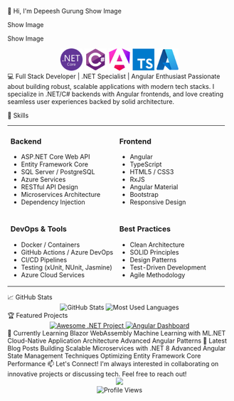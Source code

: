 👋 Hi, I'm Depeesh Gurung
Show Image

Show Image

Show Image

<div align="center"> <img src="https://raw.githubusercontent.com/devicons/devicon/master/icons/dotnetcore/dotnetcore-original.svg" alt=".NET Core" width="50" height="50"/> <img src="https://raw.githubusercontent.com/devicons/devicon/master/icons/csharp/csharp-original.svg" alt="C#" width="50" height="50"/> <img src="https://raw.githubusercontent.com/devicons/devicon/master/icons/angular/angular-original.svg" alt="Angular" width="50" height="50"/> <img src="https://raw.githubusercontent.com/devicons/devicon/master/icons/typescript/typescript-original.svg" alt="TypeScript" width="50" height="50"/> <img src="https://raw.githubusercontent.com/devicons/devicon/master/icons/azure/azure-original.svg" alt="Azure" width="50" height="50"/> </div>
💻 Full Stack Developer | .NET Specialist | Angular Enthusiast
Passionate about building robust, scalable applications with modern tech stacks. I specialize in .NET/C# backends with Angular frontends, and love creating seamless user experiences backed by solid architecture.

🚀 Skills
<table> <tr> <td valign="top" width="50%"> <h3>Backend</h3> <ul> <li>ASP.NET Core Web API</li> <li>Entity Framework Core</li> <li>SQL Server / PostgreSQL</li> <li>Azure Services</li> <li>RESTful API Design</li> <li>Microservices Architecture</li> <li>Dependency Injection</li> </ul> </td> <td valign="top" width="50%"> <h3>Frontend</h3> <ul> <li>Angular</li> <li>TypeScript</li> <li>HTML5 / CSS3</li> <li>RxJS</li> <li>Angular Material</li> <li>Bootstrap</li> <li>Responsive Design</li> </ul> </td> </tr> <tr> <td valign="top" width="50%"> <h3>DevOps & Tools</h3> <ul> <li>Docker / Containers</li> <li>GitHub Actions / Azure DevOps</li> <li>CI/CD Pipelines</li> <li>Testing (xUnit, NUnit, Jasmine)</li> <li>Azure Cloud Services</li> </ul> </td> <td valign="top" width="50%"> <h3>Best Practices</h3> <ul> <li>Clean Architecture</li> <li>SOLID Principles</li> <li>Design Patterns</li> <li>Test-Driven Development</li> <li>Agile Methodology</li> </ul> </td> </tr> </table>
📈 GitHub Stats
<div align="center"> <img src="https://github-readme-stats.vercel.app/api?username=yourusername&show_icons=true&count_private=true&theme=react" alt="GitHub Stats" height="170"/> <img src="https://github-readme-stats.vercel.app/api/top-langs/?username=yourusername&layout=compact&theme=react" alt="Most Used Languages" height="170"/> </div>
🏆 Featured Projects
<div align="center"> <a href="https://github.com/yourusername/awesome-dotnet-project"> <img src="https://github-readme-stats.vercel.app/api/pin/?username=yourusername&repo=awesome-dotnet-project&theme=react" alt="Awesome .NET Project"/> </a> <a href="https://github.com/yourusername/angular-dashboard"> <img src="https://github-readme-stats.vercel.app/api/pin/?username=yourusername&repo=angular-dashboard&theme=react" alt="Angular Dashboard"/> </a> </div>
🌱 Currently Learning
Blazor WebAssembly
Machine Learning with ML.NET
Cloud-Native Application Architecture
Advanced Angular Patterns
📝 Latest Blog Posts
<!-- BLOG-POST-LIST:START -->
Building Scalable Microservices with .NET 8
Advanced Angular State Management Techniques
Optimizing Entity Framework Core Performance
<!-- BLOG-POST-LIST:END -->
📫 Let's Connect!
I'm always interested in collaborating on innovative projects or discussing tech. Feel free to reach out!

<div align="center"> <a href="mailto:your.email@example.com"> <img src="https://img.shields.io/badge/Email-Contact%20Me-red?style=for-the-badge&logo=gmail"/> </a> </div>
<div align="center"> <img src="https://komarev.com/ghpvc/?username=yourusername&color=brightgreen&style=flat-square&label=Profile+Views" alt="Profile Views"/> </div>
